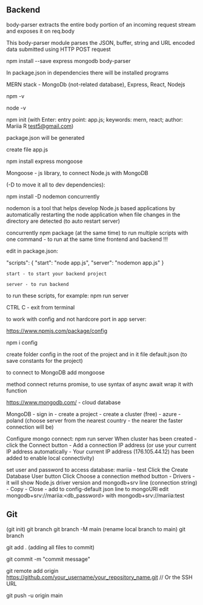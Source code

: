 ## Backend 

body-parser extracts the entire body portion of an incoming request stream and exposes it on req.body 

This body-parser module parses the JSON, buffer, string and URL encoded data submitted using HTTP POST request 

npm install --save express mongodb body-parser 

In package.json in dependencies there will be installed programs 

MERN stack - MongoDb (not-related database), Express, React, Nodejs 

npm -v 

node -v 

npm init (with Enter: entry point: app.js; keywords: mern, react; author: Mariia R <test5@gmail.com>) 

package.json will be generated 

create file app.js  

npm install express mongoose 

Mongoose - js library, to connect Node.js with MongoDB 

(-D to move it all to dev dependencies): 

npm install -D nodemon concurrently

nodemon is a tool that helps develop Node.js based applications 
by automatically restarting the node application when file changes 
in the directory are detected (to auto restart server)


concurrently npm package (at the same time) to run multiple scripts with one command - to 
run at the same time frontend and backend !!! 

edit in package.json: 

"scripts": {
    "start": "node app.js", 
    "server": "nodemon app.js"
  }

    start - to start your backend project 

    server - to run backend 


to run these scripts, for example: npm run server 

CTRL C - exit from terminal 

to work with config and not hardcore port in app server: 

https://www.npmjs.com/package/config 

npm i config 

create folder config in the root of the project and in it file default.json (to save 
constants for the project)

to connect to MongoDB add mongoose 

method connect returns promise, to use syntax of async await wrap it with function 

https://www.mongodb.com/ - cloud database 

MongoDB - sign in - create a project - create a cluster (free) - 
azure - poland (choose server from the nearest country - the nearer the faster connection will be)  

Configure mongo connect: 
npm run server 
When cluster has been created - click the Connect button - 
Add a connection IP address (or use your current IP address automatically - Your current IP address (176.105.44.12) has been added to enable local connectivity)

set user and password to access database: mariia - test 
Click the Create Database User button 
Click Choose a connection method button - Drivers - it will show Node.js driver version 
and mongodb+srv line (connection string) - Copy - Close - add to config-default json line to mongoURI 
edit mongodb+srv://mariia:<db_password> with mongodb+srv://mariia:test 


## Git


(git init) 
git branch 
git branch -M main (rename local branch to main)
git branch

  
git add .   (adding all files to commit) 

git commit -m "commit message" 

git remote add origin https://github.com/your_username/your_repository_name.git  // Or the SSH URL

git push -u origin main

